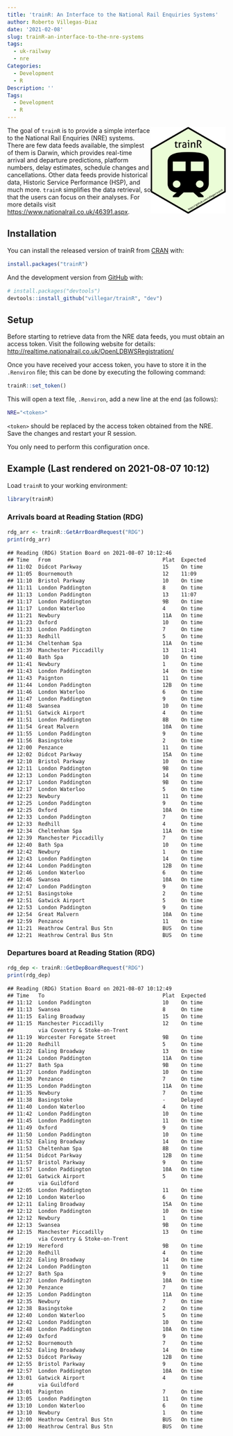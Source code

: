 ```yaml
---
title: 'trainR: An Interface to the National Rail Enquiries Systems'
author: Roberto Villegas-Diaz
date: '2021-02-08'
slug: trainR-an-interface-to-the-nre-systems
tags:
  - uk-railway
  - nre
Categories:
  - Development
  - R
Description: ''
Tags:
  - Development
  - R
---
```


<img src="https://raw.githubusercontent.com/villegar/trainR/main/inst/images/logo.png" alt="logo" align="right" height=200px/>

The goal of `trainR` is to provide a simple interface to the 
National Rail Enquiries (NRE) systems. There are few data feeds 
available, the simplest of them is Darwin, which provides real-time 
arrival and departure predictions, platform numbers, delay estimates, 
schedule changes and cancellations. Other data feeds provide historical 
data, Historic Service Performance (HSP), and much more. `trainR` 
simplifies the data retrieval, so that the users can focus on their 
analyses. For more details visit 
https://www.nationalrail.co.uk/46391.aspx.

## Installation

You can install the released version of trainR from [CRAN](https://CRAN.R-project.org) with:

``` r
install.packages("trainR")
```

And the development version from [GitHub](https://github.com/) with:

``` r
# install.packages("devtools")
devtools::install_github("villegar/trainR", "dev")
```

## Setup
Before starting to retrieve data from the NRE data feeds, you must obtain an access token. 
Visit the following website for details: http://realtime.nationalrail.co.uk/OpenLDBWSRegistration/

Once you have received your access token, you have to store it in the `.Renviron` file; this can be 
done by executing the following command:


```r
trainR::set_token()
```

This will open a text file, `.Renviron`, add a new line at the end (as follows):

```bash
NRE="<token>"
```

`<token>` should be replaced by the access token obtained from the NRE. Save the changes and restart 
your R session.

You only need to perform this configuration once.

## Example (Last rendered on 2021-08-07 10:12)

Load `trainR` to your working environment:

```r
library(trainR)
```

### Arrivals board at Reading Station (RDG)


```r
rdg_arr <- trainR::GetArrBoardRequest("RDG")
print(rdg_arr)
```

```
## Reading (RDG) Station Board on 2021-08-07 10:12:46
## Time   From                                    Plat  Expected
## 11:02  Didcot Parkway                          15    On time
## 11:05  Bournemouth                             12    11:09
## 11:10  Bristol Parkway                         10    On time
## 11:11  London Paddington                       8     On time
## 11:13  London Paddington                       13    11:07
## 11:17  London Paddington                       9B    On time
## 11:17  London Waterloo                         4     On time
## 11:21  Newbury                                 11A   On time
## 11:23  Oxford                                  10    On time
## 11:33  London Paddington                       7     On time
## 11:33  Redhill                                 5     On time
## 11:34  Cheltenham Spa                          11A   On time
## 11:39  Manchester Piccadilly                   13    11:41
## 11:40  Bath Spa                                10    On time
## 11:41  Newbury                                 1     On time
## 11:43  London Paddington                       14    On time
## 11:43  Paignton                                11    On time
## 11:44  London Paddington                       12B   On time
## 11:46  London Waterloo                         6     On time
## 11:47  London Paddington                       9     On time
## 11:48  Swansea                                 10    On time
## 11:51  Gatwick Airport                         4     On time
## 11:51  London Paddington                       8B    On time
## 11:54  Great Malvern                           10A   On time
## 11:55  London Paddington                       9     On time
## 11:56  Basingstoke                             2     On time
## 12:00  Penzance                                11    On time
## 12:02  Didcot Parkway                          15A   On time
## 12:10  Bristol Parkway                         10    On time
## 12:11  London Paddington                       9B    On time
## 12:13  London Paddington                       14    On time
## 12:17  London Paddington                       9B    On time
## 12:17  London Waterloo                         5     On time
## 12:23  Newbury                                 11    On time
## 12:25  London Paddington                       9     On time
## 12:25  Oxford                                  10A   On time
## 12:33  London Paddington                       7     On time
## 12:33  Redhill                                 4     On time
## 12:34  Cheltenham Spa                          11A   On time
## 12:39  Manchester Piccadilly                   7     On time
## 12:40  Bath Spa                                10    On time
## 12:42  Newbury                                 1     On time
## 12:43  London Paddington                       14    On time
## 12:44  London Paddington                       12B   On time
## 12:46  London Waterloo                         6     On time
## 12:46  Swansea                                 10A   On time
## 12:47  London Paddington                       9     On time
## 12:51  Basingstoke                             2     On time
## 12:51  Gatwick Airport                         5     On time
## 12:53  London Paddington                       9     On time
## 12:54  Great Malvern                           10A   On time
## 12:59  Penzance                                11    On time
## 11:21  Heathrow Central Bus Stn                BUS   On time
## 12:21  Heathrow Central Bus Stn                BUS   On time
```

### Departures board at Reading Station (RDG)


```r
rdg_dep <- trainR::GetDepBoardRequest("RDG")
print(rdg_dep)
```

```
## Reading (RDG) Station Board on 2021-08-07 10:12:49
## Time   To                                      Plat  Expected
## 11:12  London Paddington                       10    On time
## 11:13  Swansea                                 8     On time
## 11:15  Ealing Broadway                         15    On time
## 11:15  Manchester Piccadilly                   12    On time
##        via Coventry & Stoke-on-Trent           
## 11:19  Worcester Foregate Street               9B    On time
## 11:20  Redhill                                 5     On time
## 11:22  Ealing Broadway                         13    On time
## 11:24  London Paddington                       11A   On time
## 11:27  Bath Spa                                9B    On time
## 11:27  London Paddington                       10    On time
## 11:30  Penzance                                7     On time
## 11:35  London Paddington                       11A   On time
## 11:35  Newbury                                 7     On time
## 11:38  Basingstoke                             -     Delayed
## 11:40  London Waterloo                         4     On time
## 11:42  London Paddington                       10    On time
## 11:45  London Paddington                       11    On time
## 11:49  Oxford                                  9     On time
## 11:50  London Paddington                       10    On time
## 11:52  Ealing Broadway                         14    On time
## 11:53  Cheltenham Spa                          8B    On time
## 11:54  Didcot Parkway                          12B   On time
## 11:57  Bristol Parkway                         9     On time
## 11:57  London Paddington                       10A   On time
## 12:01  Gatwick Airport                         5     On time
##        via Guildford                           
## 12:05  London Paddington                       11    On time
## 12:10  London Waterloo                         6     On time
## 12:11  Ealing Broadway                         15A   On time
## 12:12  London Paddington                       10    On time
## 12:12  Newbury                                 1     On time
## 12:13  Swansea                                 9B    On time
## 12:15  Manchester Piccadilly                   13    On time
##        via Coventry & Stoke-on-Trent           
## 12:19  Hereford                                9B    On time
## 12:20  Redhill                                 4     On time
## 12:22  Ealing Broadway                         14    On time
## 12:24  London Paddington                       11    On time
## 12:27  Bath Spa                                9     On time
## 12:27  London Paddington                       10A   On time
## 12:30  Penzance                                7     On time
## 12:35  London Paddington                       11A   On time
## 12:35  Newbury                                 7     On time
## 12:38  Basingstoke                             2     On time
## 12:40  London Waterloo                         5     On time
## 12:42  London Paddington                       10    On time
## 12:48  London Paddington                       10A   On time
## 12:49  Oxford                                  9     On time
## 12:52  Bournemouth                             7     On time
## 12:52  Ealing Broadway                         14    On time
## 12:53  Didcot Parkway                          12B   On time
## 12:55  Bristol Parkway                         9     On time
## 12:57  London Paddington                       10A   On time
## 13:01  Gatwick Airport                         4     On time
##        via Guildford                           
## 13:01  Paignton                                7     On time
## 13:05  London Paddington                       11    On time
## 13:10  London Waterloo                         6     On time
## 13:10  Newbury                                 1     On time
## 12:00  Heathrow Central Bus Stn                BUS   On time
## 13:00  Heathrow Central Bus Stn                BUS   On time
```

